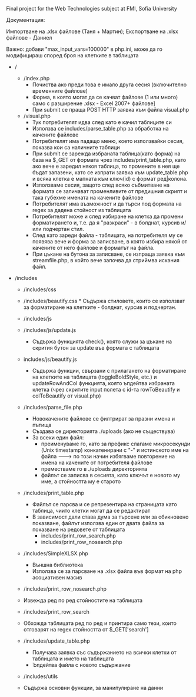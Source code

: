 Final project for the Web Technologies subject at FMI, Sofia University

Документация:

Импортване на .xlsx файлове (Таня + Мартин); Експортване на .xlsx файлове - Даниел

Важно: добави "max_input_vars=100000" в php.ini, може да го модифицираш според броя на клетките в таблицата

* /
    * /index.php
        * Почиства ако преди това е имало друга сесия (включително временните файлове)
        * Форма, в която могат да се качват файлове (1 или много) само с разширение .xlsx - Excel 2007+ файлове]
        * При submit се праща POST HTTP заявка към файла visual.php
    * /visual.php
        * Тук потребителят идва след като е качил таблиците си
        * Използва се includes/parse_table.php за обработка на качените файлове
        * Потребителят има падащо меню, което използвайки сесия, показва кои са наличните таблици
        * При submit се зарежда избраната таблица(като форма) на база на $_GET от формата чрез includes/print_table.php, като ако вече е заредил някоя таблица, то промените в нея ще бъдат запазени, като се изпрати заявка към update_table.php и всяка клетка е мапната към ключ(id) с формат ред|колона.
        * Използваме сесия, защото след всяко събмитване на формата се заличават променливите от предишния скрипт и така губехме имената на качените файлове
	    * Потребителят има възможност и да търси под формата на regex за дадена стойност из таблицата
        * Потребителят може и след избиране на клетка да промени форматирането и, т.е. да я "разкраси" - в болднат, курсив и/или подчертан стил.
        * След като зареди файла - таблицата, на потребителя му се появява вече и форма за записване, в която избира някой от качените от него файлове и форматът на файла. 
        * При цъкане на бутона за записване, се изпраща заявка към streamfile.php, в който вече започва да стриймва искания файл.

* /includes
   * /includes/css
   	* /includes/beautify.css
            * Съдържа стиловете, които се използват за форматиране на клетките - болднат, курсив и подчертан.

    * /includes/js
	* /includes/js/update.js
	    * Съдържа функцията check(), която служи за цъкане на скрития бутон за update във формата с таблицата

	* includes/js/beautify.js
	    * Съдържа функции, свързани с прилагането на форматиране на клетките на таблицата (toggleBoldStyle, etc.) и updateRowAndCol функцията, която ъпдейтва избраната клетка (чрез скритите input полета с id-та rowToBeautify и colToBeautify от visual.php)

    * /includes/parse_file.php
        * Новокачените файлове се филтрират за празни имена и пътища
        * Създава се директорията ./uploads (ако не съществува)
        * За всеки един файл:
            * преименуваме го, като за префикс слагаме микросекунди (Unix timestamp) конкатенирани с "-" и истинското име на файла ---> по този начин избягваме повторение на имена на качените от потребителя файлове
            * преместваме го в ./uploads директорията
            * файлът се записва в сесията, като ключът е новото му име, а стойността му е старото

    * /includes/print_table.php
        * Файлът се парсва и се репрезентира на страницата като таблица, чиито клетки могат да се редактират
	    * В зависимост дали става дума за търсене или за обикновено показване, файлът използва един от двата файла за показване на редовете от таблицата
		    - includes/print_row_search.php
		    - includes/print_row_nosearch.php

    * /includes/SimpleXLSX.php
        * Външна библиотека
        * Използва се за парсване на .xlsx файла във формат на php асоциативен масив

    * /includes/print_row_nosearch.php 
	* Извежда ред по ред стойностите на таблицата

    * /includes/print_row_search
	* Обхожда таблицата ред по ред и принтира само тези, които отговарят на regex стойността от $_GET['search']

    * /includes/update_table.php
        * Получава заявка със съдържанието на всички клетки от таблицата и името на таблицата
        * Ъпдейтва файла с новото съдържание

    * /includes/utils
	* Съдържа основни функции, за манипулиране на данни

